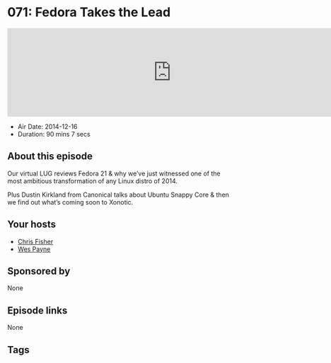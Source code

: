 # 071: Fedora Takes the Lead

<iframe src="https://player.fireside.fm/v2/RUkczH-V+BhP8Bx6f?theme=dark" width="740" height="200" frameborder="0" scrolling="no"></iframe>

* Air Date: 2014-12-16
* Duration: 90 mins 7 secs

## About this episode

Our virtual LUG reviews Fedora 21 & why we’ve just witnessed one of the most ambitious transformation of any Linux distro of 2014.

Plus Dustin Kirkland from Canonical talks about Ubuntu Snappy Core &  then we find out what’s coming soon to Xonotic.

## Your hosts
* [Chris Fisher](https://linuxunplugged.com/hosts/chrislas)
* [Wes Payne](https://linuxunplugged.com/hosts/wes)

## Sponsored by

None



## Episode links

None



## Tags

